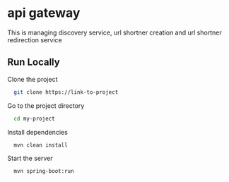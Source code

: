 # api gateway

This is managing discovery service, url shortner creation and url shortner redirection service

## Run Locally

Clone the project

```bash
  git clone https://link-to-project
```

Go to the project directory

```bash
  cd my-project
```

Install dependencies

```bash
  mvn clean install
```

Start the server

```bash
  mvn spring-boot:run
```